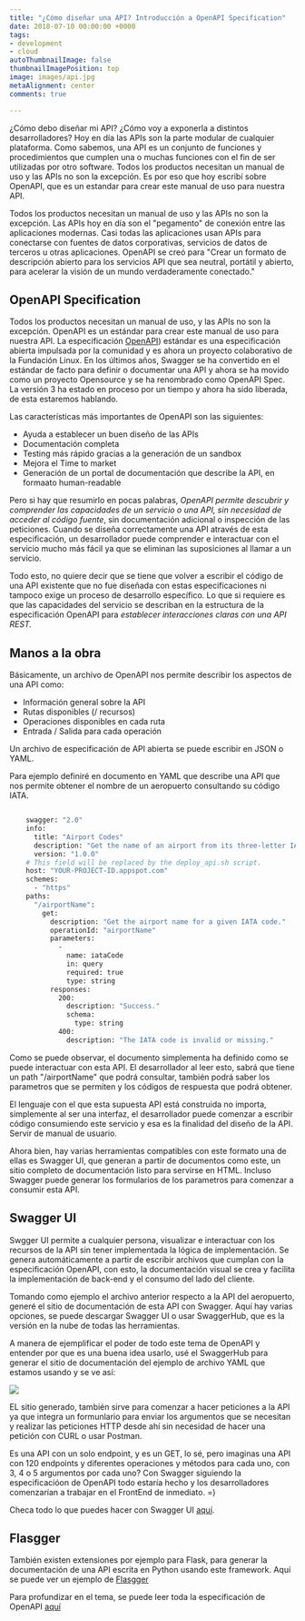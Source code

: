 ```yaml
---
title: "¿Cómo diseñar una API? Introducción a OpenAPI Specification"
date: 2018-07-10 00:00:00 +0000
tags:
- development
- cloud
autoThumbnailImage: false
thumbnailImagePosition: top
image: images/api.jpg
metaAlignment: center
comments: true

---
```

¿Cómo debo diseñar mi API? ¿Cómo voy a exponerla a distintos desarrolladores? Hoy en día las APIs son la parte modular de cualquier plataforma. Como sabemos, una API es un conjunto de funciones y procedimientos que cumplen una o muchas funciones con el fin de ser utilizadas por otro software. Todos los productos necesitan un manual de uso  y las APIs no son la excepción. Es por eso que hoy escribí sobre OpenAPI, que es un estandar para crear este manual de uso para nuestra API.

<!--more-->

Todos los productos necesitan un manual de uso  y las APIs no son la excepción. Las APIs hoy en día son el "pegamento" de conexión entre las aplicaciones modernas. Casi todas las aplicaciones usan APIs para conectarse con fuentes de datos corporativas, servicios de datos de terceros u otras aplicaciones. OpenAPI se creó para "Crear un formato de descripción abierto para los servicios API que sea neutral, portátil y abierto, para acelerar la visión de un mundo verdaderamente conectado."

## OpenAPI Specification

Todos los productos necesitan un manual de uso, y las APIs no son la excepción. OpenAPI es un estándar para crear este manual de uso para nuestra API. La especificación [OpenAPI](https://github.com/OAI/OpenAPI-Specification)) estándar es una especificación abierta impulsada por la comunidad y es ahora un proyecto colaborativo de la Fundación Linux. En los últimos años, Swagger se ha convertido en el estándar de facto para definir o documentar una API y ahora se ha movido como un proyecto Opensource y se ha renombrado como OpenAPI Spec. La versión 3 ha estado en proceso por un tiempo y ahora ha sido liberada, de esta estaremos hablando.

Las características más importantes de OpenAPI son las siguientes:

* Ayuda a establecer un buen diseño de las APIs
* Documentación completa
* Testing más rápido gracias a la generación de un sandbox
* Mejora el Time to market
* Generación de un portal de documentación que describe la API, en formaato human-readable

Pero si hay que resumirlo en pocas palabras, _OpenAPI permite descubrir y comprender las capacidades de un servicio o una API, sin necesidad de acceder al código fuente_, sin documentación adicional o inspección de las peticiones. Cuando se diseña correctamente una API através de esta especificación, un desarrollador puede comprender e interactuar con el servicio mucho más fácil ya que se eliminan las suposiciones al llamar a un servicio.

Todo esto, no quiere decir que se tiene que volver a escribir el código de una API existente que no fue diseñada con estas especifícaciones ni tampoco exige un proceso de desarrollo específico. Lo que si requiere es que las capacidades del servicio se describan en la estructura de la especificación OpenAPI para _establecer interacciones claras con una API REST._

## Manos a la obra

Básicamente, un archivo de OpenAPI nos permite describir los aspectos de una API como:

* Información general sobre la API
* Rutas disponibles (/ recursos)
* Operaciones disponibles en cada ruta
* Entrada / Salida para cada operación

Un archivo de especificación de API abierta se puede escribir en JSON o YAML.

Para ejemplo definiré en documento en YAML que describe una API que nos permite obtener el nombre de un aeropuerto consultando su código IATA.

```bash

    swagger: "2.0"
    info:
      title: "Airport Codes"
      description: "Get the name of an airport from its three-letter IATA code."
      version: "1.0.0"
    # This field will be replaced by the deploy_api.sh script.
    host: "YOUR-PROJECT-ID.appspot.com"
    schemes:
      - "https"
    paths:
      "/airportName":
        get:
          description: "Get the airport name for a given IATA code."
          operationId: "airportName"
          parameters:
            -
              name: iataCode
              in: query
              required: true
              type: string
          responses:
            200:
              description: "Success."
              schema:
                type: string
            400:
              description: "The IATA code is invalid or missing."
```

Como se puede observar, el documento simplementa ha definido como se puede interactuar con esta API. El desarrollador al leer esto, sabrá que tiene un path "/airportName" que podrá consultar, también podrá saber los parametros que se permiten y los códigos de respuesta que podrá obtener.

El lenguaje con el que esta supuesta API está construida no importa, simplemente al ser una interfaz, el desarrollador puede comenzar a escribir código consumiendo este servicio y esa es la finalidad del diseño de la API. Servir de manual de usuario.

Ahora bien, hay varias herramientas compatibles con este formato una de ellas es Swagger UI, que generan a partir de documentos como este, un sitio completo de documentación listo para servirse en HTML. Incluso Swagger puede generar los formularios de los parametros para comenzar a consumir esta API.

## Swagger UI

Swgger UI permite a cualquier persona, visualizar e interactuar con los recursos de la API sin tener implementada la lógica de implementación. Se genera automáticamente a partir de escribir archivos que cumplan con la especificación OpenAPI, con esto, la documentación visual se crea y  facilita la implementación de back-end y el consumo del lado del cliente.

Tomando como ejemplo el archivo anterior respecto a la API del aeropuerto, generé el sitio de documentación de esta API con Swagger. Aquí hay varias opciones, se puede descargar Swagger UI o usar SwaggerHub, que es la versión en la nube de todas las herramientas.

A manera de ejemplificar el poder de todo este tema de OpenAPI y entender por que es una buena idea usarlo, usé el SwaggerHub para generar el sitio de documentación del ejemplo de archivo YAML que estamos usando y se ve así:

![](/uploads/Screenshot-20180711115151-1032x783.png)

EL sitio generado, también sirve para comenzar a hacer peticiones a la API ya que integra un formunlario para enviar los argumentos que se necesitan y realizar las peticiones HTTP desde ahí sin necesidad de hacer una petición con CURL o usar Postman.

Es una API con un solo endpoint, y es un GET, lo sé, pero imaginas una API con 120 endpoints y diferentes operaciones y métodos para cada uno, con 3, 4 o 5 argumentos por cada uno? Con Swagger siguiendo la especificacióon de OpenAPI todo estaría hecho y los desarrolladores comenzarían a trabajar en el FrontEnd de inmediato.  =)

Checa todo lo que puedes hacer con  Swagger UI [aquí](https://swagger.io/tools/swagger-ui/).

## Flasgger

También existen extensiones por ejemplo para Flask, para generar la documentación de una API escrita en Python usando este framework. Aquí se puede ver un ejemplo de [Flasgger](https://github.com/rochacbruno/flasgger)

Para profundizar en el tema, se puede leer toda la especificación de OpenAPI [aquí](https://github.com/OAI/OpenAPI-Specification/blob/master/versions/3.0.1.md#oasDocument/)
